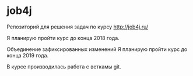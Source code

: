 # job4j

Репозиторий для решения задач по курсу http://job4j.ru/

Я планирую пройти курс до конца 2018 года.

Объединение зафиксированных изменений
Я планирую пройти курс до конца 2019 года.

В курсе производилась работа с веткамы git.